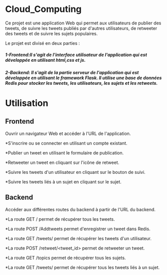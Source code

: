 # Cloud_Computing
Ce projet est une application Web qui permet aux utilisateurs de publier des tweets, de suivre les tweets publiés par d'autres utilisateurs, de retweeter des tweets et de suivre les sujets populaires.

Le projet est divisé en deux parties :

##### 1-Frontend:Il s'agit de l'interface utilisateur de l'application qui est développée en utilisant html,css et js.

##### 2-Backend: Il s'agit de la partie serveur de l'application qui est développée en utilisant le framework Flask. Il utilise une base de données Redis pour stocker les tweets, les utilisateurs, les sujets et les retweets.

# Utilisation
## Frontend
Ouvrir un navigateur Web et accéder à l'URL de l'application.

*S'inscrire ou se connecter en utilisant un compte existant.

*Publier un tweet en utilisant le formulaire de publication.

*Retweeter un tweet en cliquant sur l'icône de retweet.

*Suivre les tweets d'un utilisateur en cliquant sur le bouton de suivi.

*Suivre les tweets liés à un sujet en cliquant sur le sujet.

## Backend
Accéder aux différentes routes du backend à partir de l'URL du backend.

*La route GET / permet de récupérer tous les tweets.

*La route POST /Addtweets permet d'enregistrer un tweet dans Redis.

*La route GET /tweets/<username> permet de récupérer les tweets d'un utilisateur.

*La route POST /retweet/<tweet_id> permet de retweeter un tweet.

*La route GET /topics permet de récupérer tous les sujets.

*La route GET /tweets/<topic> permet de récupérer tous les tweets liés à un sujet.

